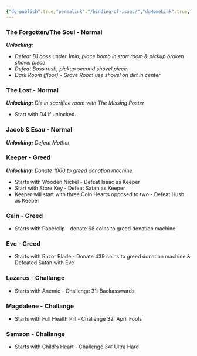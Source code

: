```yaml
---
{"dg-publish":true,"permalink":"/binding-of-isaac/","dgHomeLink":true,"dgPassFrontmatter":false}
---
```



### The Forgotten/The Soul - Normal
***Unlocking:***
* *Defeat B1 boss under 1min; place bomb in start room & pickup broken shovel piece*
* *Defeat Boss rush, pickup second shovel piece.*
* *Dark Room (floor) - Grave Room use shovel on dirt in center*

### The Lost - Normal
***Unlocking:** Die in sacrifice room with The Missing Poster*

* Start with D4 if unlocked.

### Jacob & Esau - Normal
***Unlocking:** Defeat Mother*

### Keeper - Greed
***Unlocking:** Donate 1000 to greed donation machine.*

* Starts with Wooden Nickel - Defeat Isaac as Keeper
* Start with  Store Key - Defeat Satan as Keeper
* Keeper will start with three Coin Hearts opposed to two - Defeat Hush as Keeper

### Cain - Greed
* Starts with Paperclip - donate 68 coins to greed donation machine

### Eve - Greed
* Starts with Razor Blade - Donate 439 coins to greed donation machine & Defeated Satan with Eve

### Lazarus - Challange
* Starts with Anemic - Challenge 31: Backasswards

### Magdalene - Challange
* Starts with Full Health Pill - Challenge 32: April Fools

### Samson - Challange
* Starts with Child's Heart - Challenge 34: Ultra Hard


